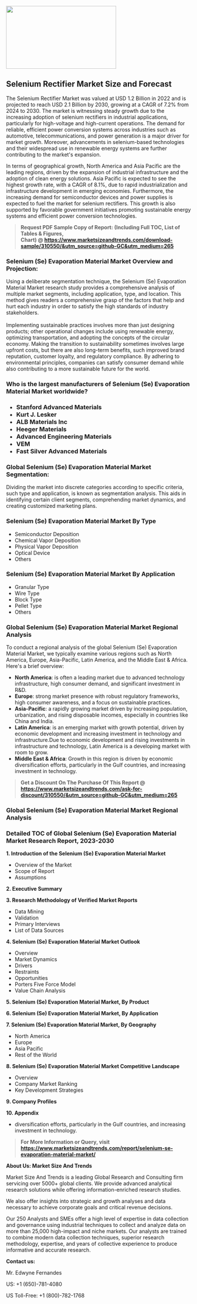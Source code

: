 <p><img class="alignnone size-medium wp-image-20088" src="https://ffe5etoiles.com/wp-content/uploads/2024/12/MST1-300x171.png" alt="" width="300" height="171" /></p><h2>Selenium Rectifier Market Size and Forecast</h2><p>The Selenium Rectifier Market was valued at USD 1.2 Billion in 2022 and is projected to reach USD 2.1 Billion by 2030, growing at a CAGR of 7.2% from 2024 to 2030. The market is witnessing steady growth due to the increasing adoption of selenium rectifiers in industrial applications, particularly for high-voltage and high-current operations. The demand for reliable, efficient power conversion systems across industries such as automotive, telecommunications, and power generation is a major driver for market growth. Moreover, advancements in selenium-based technologies and their widespread use in renewable energy systems are further contributing to the market's expansion.</p><p>In terms of geographical growth, North America and Asia Pacific are the leading regions, driven by the expansion of industrial infrastructure and the adoption of clean energy solutions. Asia Pacific is expected to see the highest growth rate, with a CAGR of 8.1%, due to rapid industrialization and infrastructure development in emerging economies. Furthermore, the increasing demand for semiconductor devices and power supplies is expected to fuel the market for selenium rectifiers. This growth is also supported by favorable government initiatives promoting sustainable energy systems and efficient power conversion technologies.</p></p><blockquote id="" class=""><strong>Request PDF Sample Copy of Report: (Including Full TOC, List of Tables &amp; Figures, Chart)&nbsp;@&nbsp;<strong><a href="https://www.marketsizeandtrends.com/download-sample/310550/&utm_source=github-GC&utm_medium=265" target="_blank">https://www.marketsizeandtrends.com/download-sample/310550/&utm_source=github-GC&utm_medium=265</a></strong></strong></blockquote><h3 id="" class="">Selenium (Se) Evaporation Material Market&nbsp;Overview and Projection:</h3><p id="" class="">Using a deliberate segmentation technique, the Selenium (Se) Evaporation Material Market research study provides a comprehensive analysis of multiple market segments, including application, type, and location. This method gives readers a comprehensive grasp of the factors that help and hurt each industry in order to satisfy the high standards of industry stakeholders. <br /> <br />Implementing sustainable practices involves more than just designing products; other operational changes include using renewable energy, optimizing transportation, and adopting the concepts of the circular economy. Making the transition to sustainability sometimes involves large upfront costs, but there are also long-term benefits, such improved brand reputation, customer loyalty, and regulatory compliance. By adhering to environmental principles, companies can satisfy consumer demand while also contributing to a more sustainable future for the world.</p><h3 id="" class="">Who is the largest manufacturers of&nbsp;Selenium (Se) Evaporation Material Market worldwide?</h3><h3 class=""><p><ul><li>Stanford Advanced Materials </li><li> Kurt J. Lesker </li><li> ALB Materials Inc </li><li> Heeger Materials </li><li> Advanced Engineering Materials </li><li> VEM </li><li> Fast Silver Advanced Materials</li></ul></p></h3><h3 id="" class="">Global&nbsp;Selenium (Se) Evaporation Material Market Segmentation:</h3><p id="" class="">Dividing the market into discrete categories according to specific criteria, such type and application, is known as segmentation analysis. This aids in identifying certain client segments, comprehending market dynamics, and creating customized marketing plans.</p><h3 id="" class="">Selenium (Se) Evaporation Material Market&nbsp;By Type</h3><p><p><ul><li>Semiconductor Deposition</li><li> Chemical Vapor Deposition</li><li> Physical Vapor Deposition</li><li> Optical Device</li><li> Others</p></li></ul></p></p><h3 id="" class="">Selenium (Se) Evaporation Material Market&nbsp;By Application</h3><p class=""><p><ul><li>Granular Type</li><li> Wire Type</li><li> Block Type</li><li> Pellet Type</li><li> Others</li></ul></p></p><h3 id="" class="">Global Selenium (Se) Evaporation Material Market Regional Analysis</h3><p id="" class="">To conduct a regional analysis of the global Selenium (Se) Evaporation Material Market, we typically examine various regions such as North America, Europe, Asia-Pacific, Latin America, and the Middle East &amp; Africa. Here's a brief overview:</p><ul><li><strong>North America</strong>: is often a leading market due to advanced technology infrastructure, high consumer demand, and significant investment in R&amp;D.</li><li><strong>Europe</strong>: strong market presence with robust regulatory frameworks, high consumer awareness, and a focus on sustainable practices.</li><li><strong>Asia-Pacific</strong>: a rapidly growing market driven by increasing population, urbanization, and rising disposable incomes, especially in countries like China and India.</li><li><strong>Latin America</strong>: is an emerging market with growth potential, driven by economic development and increasing investment in technology and infrastructure.Due to economic development and rising investments in infrastructure and technology, Latin America is a developing market with room to grow.</li><li><strong>Middle East &amp; Africa</strong>: Growth in this region is driven by economic diversification efforts, particularly in the Gulf countries, and increasing investment in technology.</li></ul><blockquote id="" class=""><strong>Get a Discount On The Purchase Of This Report @ <strong><a href="https://www.marketsizeandtrends.com/ask-for-discount/310550/&utm_source=github-GC&utm_medium=265" target="_blank">https://www.marketsizeandtrends.com/ask-for-discount/310550/&utm_source=github-GC&utm_medium=265</a></strong></strong></blockquote><h3 id="" class="">Global Selenium (Se) Evaporation Material Market Regional Analysis</h3><h3 id="" class="">Detailed TOC of Global Selenium (Se) Evaporation Material Market Research Report, 2023-2030</h3><p id="" class=""><strong>1. Introduction of the Selenium (Se) Evaporation Material Market</strong></p><ul><li>Overview of the Market</li><li>Scope of Report</li><li>Assumptions</li></ul><p id="" class=""><strong>2. Executive Summary</strong></p><p id="" class=""><strong>3. Research Methodology of Verified Market Reports</strong></p><ul><li>Data Mining</li><li>Validation</li><li>Primary Interviews</li><li>List of Data Sources</li></ul><p id="" class=""><strong>4. Selenium (Se) Evaporation Material Market Outlook</strong></p><ul><li>Overview</li><li>Market Dynamics</li><li>Drivers</li><li>Restraints</li><li>Opportunities</li><li>Porters Five Force Model</li><li>Value Chain Analysis</li></ul><p id="" class=""><strong>5. Selenium (Se) Evaporation Material Market, By Product</strong></p><p id="" class=""><strong>6. Selenium (Se) Evaporation Material Market, By Application</strong></p><p id="" class=""><strong>7. Selenium (Se) Evaporation Material Market, By Geography</strong></p><ul><li>North America</li><li>Europe</li><li>Asia Pacific</li><li>Rest of the World</li></ul><p id="" class=""><strong>8. Selenium (Se) Evaporation Material Market Competitive Landscape</strong></p><ul><li>Overview</li><li>Company Market Ranking</li><li>Key Development Strategies</li></ul><p id="" class=""><strong>9. Company Profiles</strong></p><p id="" class=""><strong>10. Appendix</strong></p><ul><li>diversification efforts, particularly in the Gulf countries, and increasing investment in technology.</li></ul><blockquote id="" class=""><strong>For More Information or Query, visit <strong><strong><a href="https://www.marketsizeandtrends.com/report/selenium-se-evaporation-material-market/" target="_blank">https://www.marketsizeandtrends.com/report/selenium-se-evaporation-material-market/</a></strong></strong></strong></blockquote><p id="" class=""><strong>About Us: Market Size And Trends</strong></p><p id="" class="">Market Size And Trends is a leading Global Research and Consulting firm servicing over 5000+ global clients. We provide advanced analytical research solutions while offering information-enriched research studies.</p><p id="" class="">We also offer insights into strategic and growth analyses and data necessary to achieve corporate goals and critical revenue decisions.</p><p id="" class="">Our 250 Analysts and SMEs offer a high level of expertise in data collection and governance using industrial techniques to collect and analyze data on more than 25,000 high-impact and niche markets. Our analysts are trained to combine modern data collection techniques, superior research methodology, expertise, and years of collective experience to produce informative and accurate research.</p><p id="" class=""><strong>Contact us:</strong></p><p id="" class="">Mr. Edwyne Fernandes</p><p id="" class="">US: +1 (650)-781-4080</p><p id="" class="">US Toll-Free: +1 (800)-782-1768</p>
